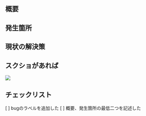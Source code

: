 ## 概要
## 発生箇所
## 現状の解決策
## スクショがあれば
![ ](https://URLなど "タイトル")
## チェックリスト
[ ] bugのラベルを追加した
[ ] 概要、発生箇所の最低二つを記述した
